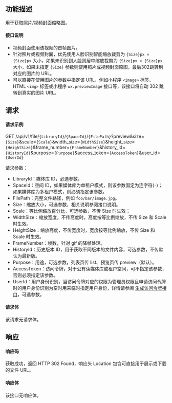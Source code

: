 ## 功能描述

用于获取照片/视频封面缩略图。

#### 接口说明

- 视频封面使用该视频的首帧图片。
- 针对照片或视频封面，优先使用人脸识别智能缩放裁剪为 `{Size}px × {Size}px` 大小，如果未识别到人脸则居中缩放裁剪为 `{Size}px × {Size}px` 大小，如果未指定 `{Size}` 参数则使用照片或视频封面原图，最后302跳转到对应的图片的 URL。
- 可以直接在使用图片的参数中指定该 URL，例如小程序 `<image>` 标签、 HTML `<img>` 标签或小程序 `wx.previewImage` 接口等，该接口将自动 302 跳转到真实的图片 URL。

## 请求

#### 请求示例  

GET /api/v1/file/`{LibraryId}`/`{SpaceId}`/`{FilePath}`?preview&size=`{Size}`&scale=`{Scale}`&width_size=`{WidthSize}`&height_size=`{HeightSize}`&frame_number=`{FrameNumber}`&history_id=`{HistoryId}`&purpose=`{Purpose}`&access_token=`{AccessToken}`&user_id=`{UserId}`

请求参数：
- LibraryId：媒体库 ID，必选参数。
- SpaceId：空间 ID，如果媒体库为单租户模式，则该参数固定为连字符(`-`)；如果媒体库为多租户模式，则必须指定该参数。
- FilePath：完整文件路径，例如 `foo/bar/image.jpg`。
- Size：缩放大小，可选参数，相关说明参阅接口说明。
- Scale：等比例缩放百分比，可选参数，不传 Size 时生效；
- WidthSize：缩放宽度，不传高度时，高度按等比例缩放，不传 Size 和 Scale 时生效。
- HeightSize：缩放高度，不传宽度时，宽度按等比例缩放，不传 Size 和 Scale 时生效。
- FrameNumber：帧数，针对 gif 的降帧处理。
- HistoryId：历史版本 ID，用于获取不同版本的文件内容，可选参数，不传默认为最新版。
- Purpose：用途，可选参数，列表页传 list、预览页传 preview（默认）。
- AccessToken：访问令牌，对于公有读媒体库或租户空间，可不指定该参数，否则必须指定该参数。
- UserId：用户身份识别，当访问令牌对应的权限为管理员权限且申请访问令牌时的用户身份识别为空时用来临时指定用户身份，详情请参阅 [生成访问令牌接口](https://cloud.tencent.com/document/product/1339/71159)，可选参数。

#### 请求体

该请求无请求体。

## 响应

#### 响应码

获取成功，返回 HTTP 302 Found，响应头 Location 包含可直接用于展示或下载的文件 URL。

#### 响应体

该接口无响应体。
